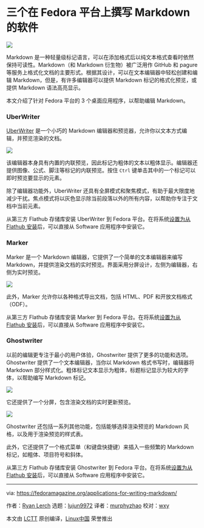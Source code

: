 [#]: collector: (lujun9972)
[#]: translator: (murphyzhao)
[#]: reviewer: (wxy)
[#]: publisher: ( )
[#]: url: ( )
[#]: subject: (Applications for writing Markdown)
[#]: via: (https://fedoramagazine.org/applications-for-writing-markdown/)
[#]: author: (Ryan Lerch https://fedoramagazine.org/author/ryanlerch/)

三个在 Fedora 平台上撰写 Markdown 的软件
======

![][1]

Markdown 是一种轻量级标记语言，可以在添加格式后以纯文本格式查看时依然保持可读性。Markdown（和 Markdown 衍生物）被广泛用作 GitHub 和 pagure 等服务上格式化文档的主要形式。根据其设计，可以在文本编辑器中轻松创建和编辑 Markdown，但是，有许多编辑器可以提供 Markdown 标记的格式化预览，或提供 Markdown 语法高亮显示。

本文介绍了针对 Fedora 平台的 3 个桌面应用程序，以帮助编辑 Markdown。

### UberWriter

[UberWriter][2] 是一个小巧的 Markdown 编辑器和预览器，允许你以文本方式编辑，并预览渲染的文档。

![][3]

该编辑器本身具有内置的内联预览，因此标记为粗体的文本以粗体显示。编辑器还提供图像、公式、脚注等标记的内联预览。按住 `Ctrl` 键单击其中的一个标记可以即时预览要显示的元素。

除了编辑器功能外，UberWriter 还具有全屏模式和聚焦模式，有助于最大限度地减少干扰。焦点模式将以灰色显示除当前段落以外的所有内容，以帮助你专注于文档中当前元素。

从第三方 Flathub 存储库安装 UberWriter 到 Fedora 平台。在将系统[设置为从 Flathub 安装][4]后，可以直接从 Software 应用程序中安装它。

### Marker

Marker 是一个 Markdown 编辑器，它提供了一个简单的文本编辑器来编写 Markdown，并提供渲染文档的实时预览。界面采用分屏设计，左侧为编辑器，右侧为实时预览。

![][5]

此外，Marker 允许你以各种格式导出文档，包括 HTML、PDF 和开放文档格式（ODF）。

从第三方 Flathub 存储库安装 Marker 到 Fedora 平台。在将系统[设置为从 Flathub 安装][4]后，可以直接从 Software 应用程序中安装它。

### Ghostwriter

以前的编辑更专注于最小的用户体验，Ghostwriter 提供了更多的功能和选项。Ghostwriter 提供了一个文本编辑器，当你以 Markdown 格式书写时，编辑器将 Markdown 部分样式化。粗体标记文本显示为粗体，标题标记显示为较大的字体，以帮助编写 Markdown 标记。

![][6]

它还提供了一个分屏，包含渲染文档的实时更新预览。

![][7]

Ghostwriter 还包括一系列其他功能，包括能够选择渲染预览的 Markdown 风格，以及用于渲染预览的样式表。

此外，它还提供了一个格式菜单（和键盘快捷键）来插入一些频繁的 Markdown 标记，如粗体、项目符号和斜体。

从第三方 Flathub 存储库安装 Ghostwriter 到 Fedora 平台。在将系统[设置为从 Flathub 安装][4]后，可以直接从 Software 应用程序中安装它。

--------------------------------------------------------------------------------

via: https://fedoramagazine.org/applications-for-writing-markdown/

作者：[Ryan Lerch][a]
选题：[lujun9972][b]
译者：[murphyzhao](https://github.com/murphyzhao)
校对：[wxy](https://github.com/wxy)

本文由 [LCTT](https://github.com/LCTT/TranslateProject) 原创编译，[Linux中国](https://linux.cn/) 荣誉推出

[a]: https://fedoramagazine.org/author/ryanlerch/
[b]: https://github.com/lujun9972
[1]: https://fedoramagazine.org/wp-content/uploads/2019/06/markdownapps.png-816x345.jpg
[2]: https://uberwriter.github.io/uberwriter/#1
[3]: https://fedoramagazine.org/wp-content/uploads/2019/06/uberwriter-editor-1.png
[4]: https://fedoramagazine.org/install-flathub-apps-fedora/
[5]: https://fedoramagazine.org/wp-content/uploads/2019/06/marker-screenshot-1024x500.png
[6]: https://fedoramagazine.org/wp-content/uploads/2019/06/ghostwriter-1024x732.png
[7]: https://fedoramagazine.org/wp-content/uploads/2019/06/ghostwriter2-1024x566.png
